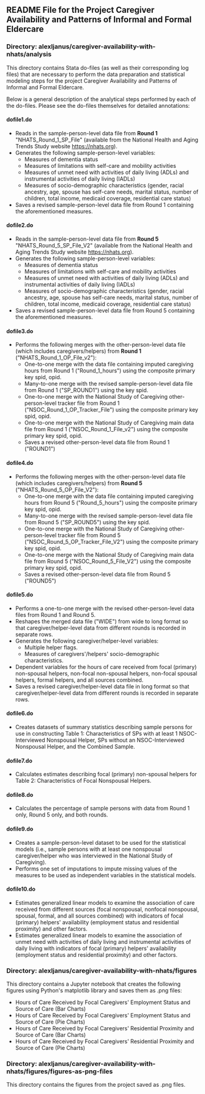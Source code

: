 ## README File for the Project Caregiver Availability and Patterns of Informal and Formal Eldercare

### Directory: alexljanus/caregiver-availability-with-nhats/analysis

This directory contains Stata do-files (as well as their corresponding log files) that are necessary to perform the data preparation and statistical modeling steps for the project Caregiver Availability and Patterns of Informal and Formal Eldercare.

Below is a general description of the analytical steps performed by each of the do-files. Please see the do-files themselves for detailed annotations:
#### dofile1.do
- Reads in the sample-person-level data file from **Round 1** "NHATS_Round_1_SP_File" (available from the National Health and Aging Trends Study website https://nhats.org).
- Generates the following sample-person-level variables:
  - Measures of dementia status
  - Measures of limitations with self-care and mobility activities
  - Measures of unmet need with activities of daily living (ADLs) and instrumental activities of daily living (IADLs)
  - Measures of socio-demographic characteristics (gender, racial ancestry, age, spouse has self-care needs, marital status, number of children, total income, medicaid coverage, residential care status)
- Saves a revised sample-person-level data file from Round 1 containing the aforementioned measures.

#### dofile2.do
- Reads in the sample-person-level data file from **Round 5** "NHATS_Round_5_SP_File_V2" (available from the National Health and Aging Trends Study website https://nhats.org).
- Generates the following sample-person-level variables:
  - Measures of dementia status
  - Measures of limitations with self-care and mobility activities
  - Measures of unmet need with activities of daily living (ADLs) and instrumental activities of daily living (IADLs)
  - Measures of socio-demographic characteristics (gender, racial ancestry, age, spouse has self-care needs, marital status, number of children, total income, medicaid coverage, residential care status)
- Saves a revised sample-person-level data file from Round 5 containing the aforementioned measures.

#### dofile3.do
- Performs the following merges with the other-person-level data file (which includes caregivers/helpers) from **Round 1** ("NHATS_Round_1_OP_File_v2"):
  - One-to-one merge with the data file containing imputed caregiving hours from Round 1 ("Round_1_hours") using the composite primary key spid, opid.
  - Many-to-one merge with the revised sample-person-level data file from Round 1 ("SP_ROUND1") using the key spid.
  - One-to-one merge with the National Study of Caregiving other-person-level tracker file from Round 1 ("NSOC_Round_1_OP_Tracker_File") using the composite primary key spid, opid.
  - One-to-one merge with the National Study of Caregiving main data file from Round 1 ("NSOC_Round_1_File_v2") using the composite primary key spid, opid.
  - Saves a revised other-person-level data file from Round 1 ("ROUND1")

#### dofile4.do
- Performs the following merges with the other-person-level data file (which includes caregivers/helpers) from **Round 5** ("NHATS_Round_5_OP_File_V2"):
  - One-to-one merge with the data file containing imputed caregiving hours from Round 5 ("Round_5_hours") using the composite primary key spid, opid.
  - Many-to-one merge with the revised sample-person-level data file from Round 5 ("SP_ROUND5") using the key spid.
  - One-to-one merge with the National Study of Caregiving other-person-level tracker file from Round 5 ("NSOC_Round_5_OP_Tracker_File_V2") using the composite primary key spid, opid.
  - One-to-one merge with the National Study of Caregiving main data file from Round 5 ("NSOC_Round_5_File_V2") using the composite primary key spid, opid.
  - Saves a revised other-person-level data file from Round 5 ("ROUND5")

#### dofile5.do
- Performs a one-to-one merge with the revised other-person-level data files from Round 1 and Round 5.
- Reshapes the merged data file ("WIDE") from wide to long format so that caregiver/helper-level data from different rounds is recorded in separate rows. 
- Generates the following caregiver/helper-level variables:
  - Multiple helper flags.
  - Measures of caregivers'/helpers' socio-demographic characteristics.
- Dependent variables for the hours of care received from focal (primary) non-spousal helpers, non-focal non-spousal helpers, non-focal spousal helpers, formal helpers, and all sources combined. 
- Saves a revised caregiver/helper-level data file in long format so that caregiver/helper-level data from different rounds is recorded in separate rows.

#### dofile6.do
- Creates datasets of summary statistics describing sample persons for use in constructing Table 1: Characteristics of SPs with at least 1 NSOC-Interviewed Nonspousal Helper, SPs without an NSOC-Interviewed Nonspousal Helper, and the Combined Sample.

#### dofile7.do
- Calculates estimates describing focal (primary) non-spousal helpers for Table 2: Characteristics of Focal Nonspousal Helpers.

#### dofile8.do
- Calculates the percentage of sample persons with data from Round 1 only, Round 5 only, and both rounds.

#### dofile9.do
- Creates a sample-person-level dataset to be used for the statistical models (i.e., sample persons with at least one nonspousal caregiver/helper who was interviewed in the National Study of Caregiving).
- Performs one set of imputations to impute missing values of the measures to be used as independent variables in the statistical models.

#### dofile10.do
- Estimates generalized linear models to examine the association of care received from different sources (focal nonspousal, nonfocal nonspousal, spousal, formal, and all sources combined) with indicators of focal (primary) helpers' availability (employment status and residential proximity) and other factors.
- Estimates generalized linear models to examine the association of unmet need with activities of daily living and instrumental activities of daily living with indicators of focal (primary) helpers' availability (employment status and residential proximity) and other factors.

### Directory: alexljanus/caregiver-availability-with-nhats/figures

This directory contains a Jupyter notebook that creates the following figures using Python's matplotlib library and saves them as .png files:
- Hours of Care Received by Focal Caregivers' Employment Status and Source of Care (Bar Charts)
- Hours of Care Received by Focal Caregivers' Employment Status and Source of Care (Pie Charts)
- Hours of Care Received by Focal Caregivers' Residential Proximity and Source of Care (Bar Charts)
- Hours of Care Received by Focal Caregivers' Residential Proximity and Source of Care (Pie Charts)

### Directory: alexljanus/caregiver-availability-with-nhats/figures/figures-as-png-files

This directory contains the figures from the project saved as .png files.
